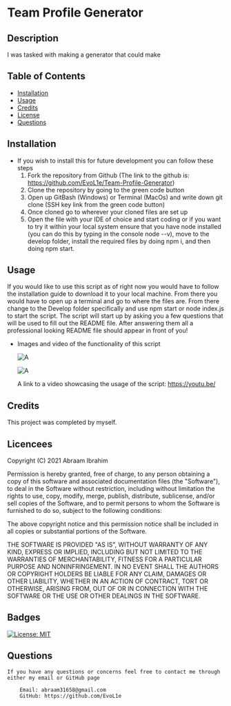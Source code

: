 # Team Profile Generator

## Description

I was tasked with making a generator that could make 

## Table of Contents

- [Installation](#installation)
- [Usage](#usage)
- [Credits](#credits)
- [License](#license)
- [Questions](#questions)


## Installation

* If you wish to install this for future development you can follow these steps
    1. Fork the repository from Github (The link to the github is: 
        https://github.com/EvoL1e/Team-Profile-Generator)
    2. Clone the repository by going to the green code button
    3. Open up GitBash (Windows) or Terminal (MacOs) and write down git clone (SSH key link from the green code button)
    4. Once cloned go to wherever your cloned files are set up
    5. Open the file with your IDE of choice and start coding or if you want to try it within your local system ensure that you have node installed (you can do this by typing in the console node --v), move to the develop folder, install the required files by doing npm i, and then doing npm start.

## Usage

If you would like to use this script as of right now you would have to follow the installation guide to download it to your local machine. From there you would have to open up a terminal and go to where the files are. From there change to the Develop folder specifically and use npm start or node index.js to start the script. The script will start up by asking you a few questions that will be used to fill out the README file. After answering them all a professional looking README file should appear in front of you!

* Images and video of the functionality of this script

    ![A](Assets/q.PNG)

    ![A ](Assets/r.PNG)

    A link to a video showcasing the usage of the script: https://youtu.be/

## Credits

This project was completed by myself.

## Licencees 
Copyright (C) 2021 Abraam Ibrahim

Permission is hereby granted, free of charge, to any person obtaining a copy of this software and associated documentation files (the "Software"), to deal in the Software without restriction, including without limitation the rights to use, copy, modify, merge, publish, distribute, sublicense, and/or sell copies of the Software, and to permit persons to whom the Software is furnished to do so, subject to the following conditions:

The above copyright notice and this permission notice shall be included in all copies or substantial portions of the Software.

THE SOFTWARE IS PROVIDED "AS IS", WITHOUT WARRANTY OF ANY KIND, EXPRESS OR IMPLIED, INCLUDING BUT NOT LIMITED TO THE WARRANTIES OF MERCHANTABILITY, FITNESS FOR A PARTICULAR PURPOSE AND NONINFRINGEMENT. IN NO EVENT SHALL THE AUTHORS OR COPYRIGHT HOLDERS BE LIABLE FOR ANY CLAIM, DAMAGES OR OTHER LIABILITY, WHETHER IN AN ACTION OF CONTRACT, TORT OR OTHERWISE, ARISING FROM, OUT OF OR IN CONNECTION WITH THE SOFTWARE OR THE USE OR OTHER DEALINGS IN THE SOFTWARE.

## Badges
[![License: MIT](https://img.shields.io/badge/License-MIT-yellow.svg)](https://opensource.org/licenses/MIT)

## Questions

    If you have any questions or concerns feel free to contact me through either my email or GitHub page
    
        Email: abraam31658@gmail.com
        GitHub: https://github.com/EvoL1e